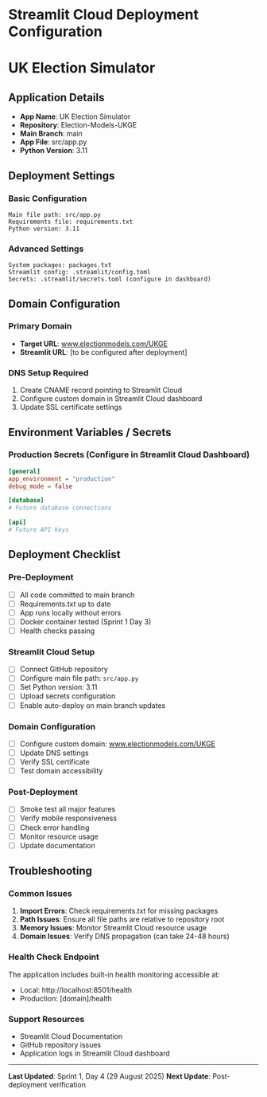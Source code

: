 # Streamlit Cloud Deployment Configuration
# UK Election Simulator

## Application Details
- **App Name**: UK Election Simulator
- **Repository**: Election-Models-UKGE
- **Main Branch**: main
- **App File**: src/app.py
- **Python Version**: 3.11

## Deployment Settings

### Basic Configuration
```
Main file path: src/app.py
Requirements file: requirements.txt
Python version: 3.11
```

### Advanced Settings
```
System packages: packages.txt
Streamlit config: .streamlit/config.toml
Secrets: .streamlit/secrets.toml (configure in dashboard)
```

## Domain Configuration

### Primary Domain
- **Target URL**: www.electionmodels.com/UKGE
- **Streamlit URL**: [to be configured after deployment]

### DNS Setup Required
1. Create CNAME record pointing to Streamlit Cloud
2. Configure custom domain in Streamlit Cloud dashboard
3. Update SSL certificate settings

## Environment Variables / Secrets

### Production Secrets (Configure in Streamlit Cloud Dashboard)
```toml
[general]
app_environment = "production"
debug_mode = false

[database]
# Future database connections

[api]  
# Future API keys
```

## Deployment Checklist

### Pre-Deployment
- [ ] All code committed to main branch
- [ ] Requirements.txt up to date
- [ ] App runs locally without errors
- [ ] Docker container tested (Sprint 1 Day 3)
- [ ] Health checks passing

### Streamlit Cloud Setup
- [ ] Connect GitHub repository
- [ ] Configure main file path: `src/app.py`
- [ ] Set Python version: 3.11
- [ ] Upload secrets configuration
- [ ] Enable auto-deploy on main branch updates

### Domain Configuration  
- [ ] Configure custom domain: www.electionmodels.com/UKGE
- [ ] Update DNS settings
- [ ] Verify SSL certificate
- [ ] Test domain accessibility

### Post-Deployment
- [ ] Smoke test all major features
- [ ] Verify mobile responsiveness
- [ ] Check error handling
- [ ] Monitor resource usage
- [ ] Update documentation

## Troubleshooting

### Common Issues
1. **Import Errors**: Check requirements.txt for missing packages
2. **Path Issues**: Ensure all file paths are relative to repository root
3. **Memory Issues**: Monitor Streamlit Cloud resource usage
4. **Domain Issues**: Verify DNS propagation (can take 24-48 hours)

### Health Check Endpoint
The application includes built-in health monitoring accessible at:
- Local: http://localhost:8501/health
- Production: [domain]/health

### Support Resources
- Streamlit Cloud Documentation
- GitHub repository issues
- Application logs in Streamlit Cloud dashboard

---

**Last Updated**: Sprint 1, Day 4 (29 August 2025)
**Next Update**: Post-deployment verification

